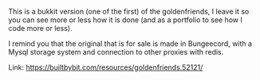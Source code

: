 This is a bukkit version (one of the first) of the goldenfriends, I leave it so you can see more or less how it is done (and as a portfolio to see how I code more or less).

I remind you that the original that is for sale is made in Bungeecord, with a Mysql storage system and connection to other proxies with redis.

Link: https://builtbybit.com/resources/goldenfriends.52121/
